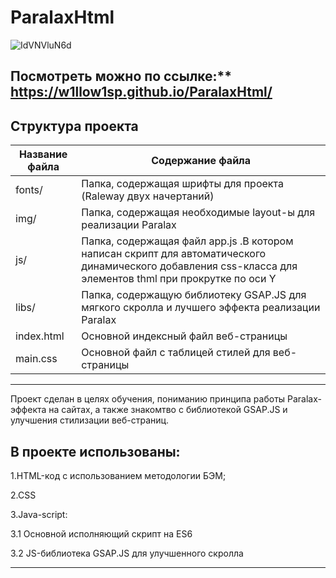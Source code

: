 # ParalaxHtml
![IdVNVluN6d](https://user-images.githubusercontent.com/98582981/202716979-93aa84bc-5dc2-4fc5-a41d-be5f3420f264.gif)

Посмотреть можно по ссылке:** https://w1llow1sp.github.io/ParalaxHtml/
 -----
 
 ## Структура проекта
 Название файла      | Содержание файла
---------------------|----------------------
fonts/     | Папка, содержащая шрифты для проекта (Raleway двух начертаний)
img/    | Папка, содержащая необходимые layout-ы для реализации Paralax
js/        | Папка, содержащая файл app.js .В котором написан скрипт для автоматического динамического добавления css-класса для элементов thml при прокрутке по оси Y
libs/ | Папка, содержащую библиотеку GSAP.JS для мягкого скролла и лучшего эффекта реализации Paralax 
index.html		| Основной индексный файл веб-страницы 
main.css	 | Основной файл c таблицей стилей для  веб-страницы 
------------

Проект сделан в целях обучения, пониманию принципа работы Paralax-эффекта на сайтах, а также знакомтво с библиотекой  GSAP.JS и улучшения стилизации веб-страниц.

## В проекте использованы:
 
1.HTML-код с использованием методологии БЭМ;

2.CSS

3.Java-script:

3.1 Основной исполняющий скрипт на ES6

3.2 JS-библиотека GSAP.JS для улучшенного скролла 
 
--------------
